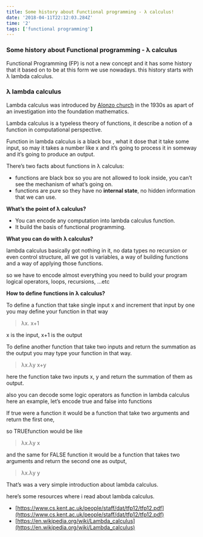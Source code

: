 ```yaml
---
title: Some history about Functional programming - λ calculus!
date: '2018-04-11T22:12:03.284Z'
time: '2'
tags: ['functional programming']
---
```


### Some history about Functional programming - λ calculus

Functional Programming (FP) is not a new concept and it has some history that it
based on to be at this form we use nowadays. this history starts with λ lambda
calculus.

### **λ lambda calculus**

Lambda calculus was introduced by [Alonzo
church](https://en.wikipedia.org/wiki/Alonzo_Church) in the 1930s as apart of an
investigation into the foundation mathematics.

Lambda calculus is a typeless theory of functions, it describe a notion of a
function in computational perspective.

Function in lambda calculus is a black box , what it dose that it take some
input, so may it takes a number like x and it’s going to process it in someway
and it’s going to produce an output.

There’s two facts about functions in λ calculus:

- functions are black box so you are not allowed to look inside, you can’t see the
  mechanism of what’s going on.
- functions are pure so they have no **internal state**, no hidden information
  that we can use.

**What’s the point of λ calculus?**

- You can encode any computation into lambda calculus function.
- It build the basis of functional programming.

**What you can do with** **λ calculus?**

lambda calculus basically got nothing in it, no data types no recursion or even
control structure, all we got is variables, a way of building functions and a
way of applying those functions.

so we have to encode almost everything you need to build your program logical
operators, loops, recursions, …etc

**How to define functions in** **λ calculus?**

To define a function that take single input x and increment that input by one
you may define your function in that way

> λx. x+1

x is the input, x+1 is the output

To define another function that take two inputs and return the summation as the
output you may type your function in that way.

> λx.λy x+y

here the function take two inputs x, y and return the summation of them as
output.

also you can decode some logic operators as function in lambda calculus here an
example, let’s encode true and false into functions

If true were a function it would be a function that take two arguments and
return the first one,

so TRUEfunction would be like

> λx.λy x

and the same for FALSE function it would be a function that takes two arguments
and return the second one as output,

> λx.λy y

That’s was a very simple introduction about lambda calculus.

here’s some resources where i read about lambda calculus.

- [https://www.cs.kent.ac.uk/people/staff/dat/tfp12/tfp12.pdf](https://www.cs.kent.ac.uk/people/staff/dat/tfp12/tfp12.pdf)
- [https://en.wikipedia.org/wiki/Lambda_calculus](https://en.wikipedia.org/wiki/Lambda_calculus)
